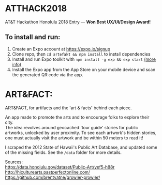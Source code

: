# ATTHACK2018
AT&amp;T Hackathon Honolulu 2018 Entry — **Won Best UX/UI/Design Award!**

## To install and run:

1. Create an Expo account at https://expo.io/signup  
2. Clone repo, then `cd artefakt && npm install` to install dependencies  
3. Install and run Expo toolkit with `npm install -g exp && exp start`  [(more info)](https://docs.expo.io/versions/latest/guides/exp-cli.html#installation)
4. Install the Expo app from the App Store on your mobile device and scan the generated QR code via the app.

# ART&FACT: 

ART&FACT, for artifacts and the 'art & facts' behind each piece.  

An app made to promote the arts and to encourage folks to explore their city.  
The idea revolves around geocached 'tour guide' stories for public artworks, unlocked by user proximity. To see each artwork's hidden stories, one must actually visit the artwork and be within 50 meters to read it!

I scraped the 2012 State of Hawaii's Public Art Database, and updated some of the missing fields. See the `/data` folder for more details.  

Sources:  
https://data.honolulu.gov/dataset/Public-Art/yef5-h88r  
http://hiculturearts.pastperfectonline.com/  
https://github.com/brentvatne/growler-prowler/  
